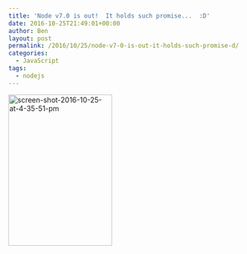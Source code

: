 ```yaml
---
title: 'Node v7.0 is out!  It holds such promise...  :D'
date: 2016-10-25T21:49:01+00:00
author: Ben
layout: post
permalink: /2016/10/25/node-v7-0-is-out-it-holds-such-promise-d/
categories:
  - JavaScript
tags:
  - nodejs
---
```

[<img class="alignnone size-medium wp-image-927" src="http://www.benjaminoakes.com/wp-content/uploads/2016/10/Screen-Shot-2016-10-25-at-4.35.51-PM-206x300.png" alt="screen-shot-2016-10-25-at-4-35-51-pm" width="206" height="300" srcset="https://www.benjaminoakes.com/wp-content/uploads/2016/10/Screen-Shot-2016-10-25-at-4.35.51-PM-206x300.png 206w, https://www.benjaminoakes.com/wp-content/uploads/2016/10/Screen-Shot-2016-10-25-at-4.35.51-PM-768x1117.png 768w, https://www.benjaminoakes.com/wp-content/uploads/2016/10/Screen-Shot-2016-10-25-at-4.35.51-PM-704x1024.png 704w, https://www.benjaminoakes.com/wp-content/uploads/2016/10/Screen-Shot-2016-10-25-at-4.35.51-PM.png 998w" sizes="(max-width: 206px) 100vw, 206px" />](http://www.benjaminoakes.com/wp-content/uploads/2016/10/Screen-Shot-2016-10-25-at-4.35.51-PM.png)